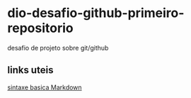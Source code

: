 # dio-desafio-github-primeiro-repositorio
desafio de projeto sobre git/github

## links uteis
[sintaxe basica Markdown](https://markdown.net.br/sintaxe-basica/)
